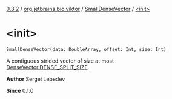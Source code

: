 [0.3.2](../../index.md) / [org.jetbrains.bio.viktor](../index.md) / [SmallDenseVector](index.md) / [&lt;init&gt;](.)

# &lt;init&gt;

`SmallDenseVector(data: DoubleArray, offset: Int, size: Int)`

A contiguous strided vector of size at most [DenseVector.DENSE_SPLIT_SIZE](../-dense-vector/-d-e-n-s-e_-s-p-l-i-t_-s-i-z-e.md).

**Author**
Sergei Lebedev

**Since**
0.1.0

